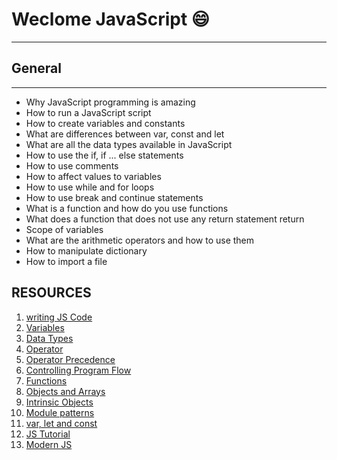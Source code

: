 # Weclome JavaScript 😄

---

## General

---

- Why JavaScript programming is amazing
- How to run a JavaScript script
- How to create variables and constants
- What are differences between var, const and let
- What are all the data types available in JavaScript
- How to use the if, if ... else statements
- How to use comments
- How to affect values to variables
- How to use while and for loops
- How to use break and continue statements
- What is a function and how do you use functions
- What does a function that does not use any return statement return
- Scope of variables
- What are the arithmetic operators and how to use them
- How to manipulate dictionary
- How to import a file


## RESOURCES

1. [writing JS Code](https://intranet.alxswe.com/rltoken/3HLjEesLsmyWfRUWnxgUGg)
2. [Variables](https://intranet.alxswe.com/rltoken/zgOWmcpVLZFEmFlmuwayyg)
3. [Data Types](https://intranet.alxswe.com/rltoken/VPd6JWaLrwOBzjAeXNAEqg)
4. [Operator](https://developer.mozilla.org/en-US/docs/Web/JavaScript/Reference/Operators)
5. [Operator Precedence](https://intranet.alxswe.com/rltoken/PHtcJJk30gBNmlFQ9R4RVg)
6. [Controlling Program Flow](https://intranet.alxswe.com/rltoken/tsreKcNh_KmTmLPHsfvJRw)
7. [Functions](https://intranet.alxswe.com/rltoken/e3EfHIxICdIncGBwwIDbXQ)
8. [Objects and Arrays](https://intranet.alxswe.com/rltoken/jg7IbvJpV2oLIKgqOAQH1g)
9. [Intrinsic Objects](https://intranet.alxswe.com/rltoken/jg7IbvJpV2oLIKgqOAQH1g)
10. [Module patterns](https://intranet.alxswe.com/rltoken/g-MgvO09Ur02RhM63gVyXw)
11. [var, let and const](https://intranet.alxswe.com/rltoken/gJi61GeJTRX0g-M0Rx-0Iw)
12. [JS Tutorial](https://intranet.alxswe.com/rltoken/Y8hkOcy5jO22lQGyF6_NiA)
13. [Modern JS](https://intranet.alxswe.com/rltoken/NZawtiBjWUpiojnrtVywNw)
